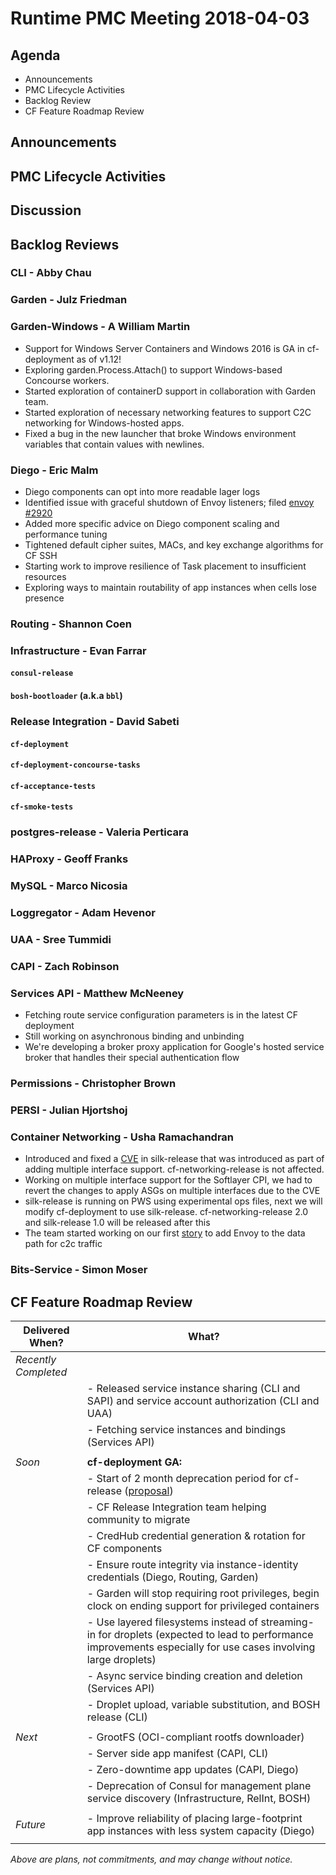 # Runtime PMC Meeting 2018-04-03

## Agenda

* Announcements
* PMC Lifecycle Activities
* Backlog Review
* CF Feature Roadmap Review


## Announcements


## PMC Lifecycle Activities


## Discussion


## Backlog Reviews

### CLI - Abby Chau



### Garden - Julz Friedman


### Garden-Windows - A William Martin

- Support for Windows Server Containers and Windows 2016 is GA in cf-deployment as of v1.12!
- Exploring garden.Process.Attach() to support Windows-based Concourse workers.
- Started exploration of containerD support in collaboration with Garden team.
- Started exploration of necessary networking features to support C2C networking for Windows-hosted apps. 
- Fixed a bug in the new launcher that broke Windows environment variables that contain values with newlines.


### Diego - Eric Malm

- Diego components can opt into more readable lager logs
- Identified issue with graceful shutdown of Envoy listeners; filed [envoy #2920](https://github.com/envoyproxy/envoy/issues/2920)
- Added more specific advice on Diego component scaling and performance tuning
- Tightened default cipher suites, MACs, and key exchange algorithms for CF SSH
- Starting work to improve resilience of Task placement to insufficient resources
- Exploring ways to maintain routability of app instances when cells lose presence


### Routing - Shannon Coen


### Infrastructure - Evan Farrar

#### `consul-release`


#### `bosh-bootloader` (a.k.a `bbl`)



### Release Integration - David Sabeti

#### `cf-deployment`


#### `cf-deployment-concourse-tasks`


#### `cf-acceptance-tests`


#### `cf-smoke-tests`


### postgres-release - Valeria Perticara


### HAProxy - Geoff Franks




### MySQL - Marco Nicosia


### Loggregator - Adam Hevenor


### UAA - Sree Tummidi



### CAPI - Zach Robinson


### Services API - Matthew McNeeney

- Fetching route service configuration parameters is in the latest CF deployment
- Still working on asynchronous binding and unbinding
- We're developing a broker proxy application for Google's hosted service broker that handles their special authentication flow


### Permissions - Christopher Brown



### PERSI - Julian Hjortshoj


### Container Networking - Usha Ramachandran
- Introduced and fixed a [CVE](https://www.cloudfoundry.org/blog/cve-2018-1267/) in silk-release that was introduced as part of adding multiple interface support. cf-networking-release is not affected. 
- Working on multiple interface support for the Softlayer CPI, we had to revert the changes to apply ASGs on multiple interfaces due to the CVE
- silk-release is running on PWS using experimental ops files, next we will modify cf-deployment to use silk-release. cf-networking-release 2.0 and silk-release 1.0 will be released after this
- The team started working on our first [story](https://www.pivotaltracker.com/n/projects/1498342/stories/156282604) to add Envoy to the data path for c2c traffic


### Bits-Service - Simon Moser


## CF Feature Roadmap Review



Delivered When? | What?
------|------
*Recently Completed* | 
|| - Released service instance sharing (CLI and SAPI) and service account authorization (CLI and UAA)
|| - Fetching service instances and bindings (Services API)
||
*Soon* | **cf-deployment GA:**
|| - Start of 2 month deprecation period for cf-release ([proposal](https://docs.google.com/document/d/1KLl4UIQbl92SvYom4fO-LcEoMK1D45KmjA988MwnOR4/edit?usp=sharing))
|| - CF Release Integration team helping community to migrate
|| - CredHub credential generation & rotation for CF components
|| - Ensure route integrity via instance-identity credentials (Diego, Routing, Garden)
|| - Garden will stop requiring root privileges, begin clock on ending support for privileged containers
|| - Use layered filesystems instead of streaming-in for droplets (expected to lead to performance improvements especially for use cases involving large droplets)
|| - Async service binding creation and deletion (Services API)
|| - Droplet upload, variable substitution, and BOSH release (CLI)
||
*Next* | - GrootFS (OCI-compliant rootfs downloader)
|| - Server side app manifest (CAPI, CLI)
|| - Zero-downtime app updates (CAPI, Diego)
|| - Deprecation of Consul for management plane service discovery (Infrastructure, RelInt, BOSH)
||
*Future* | - Improve reliability of placing large-footprint app instances with less system capacity (Diego)
||

*Above are plans, not commitments, and may change without notice.*
